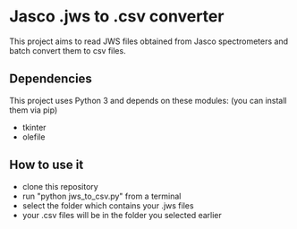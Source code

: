 # Jasco .jws to .csv converter
This project aims to read JWS files obtained from Jasco spectrometers and batch convert them to csv files.

## Dependencies
This project uses Python 3 and depends on these modules: (you can install them via pip)
- tkinter
- olefile

## How to use it
- clone this repository
- run "python jws_to_csv.py" from a terminal
- select the folder which contains your .jws files
- your .csv files will be in the folder you selected earlier
